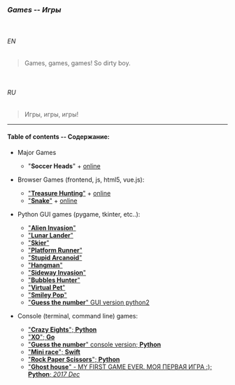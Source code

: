 ### _Games_ -- _Игры_


<br>


###### *EN*


> Games, games, games! So dirty boy.


<br>


###### *RU*

> Игры, игры, игры!

___


#### Table of contents -- Содержание:

+ Major Games
    * "__Soccer Heads__" + [online](https://only-romano.github.io/soccer/ "2018")

+ Browser Games (frontend, js, html5, vue.js):
    * ["__Treasure Hunting__"](frontend_games/treasure_hunting/ "2019") + [online](https://ripssr.github.io/treasure_hunting/)
    * ["__Snake__"](frontend_games/js_snake/) + [online](https://ripssr.github.io/js_snake/ "2019")

+ Python GUI games (pygame, tkinter, etc..):
    * ["__Alien Invasion__"](py_games/alien_invasion/ "2018")
    * ["__Lunar Lander__"](py_games/lunar_lander/ "2019")
    * ["__Skier__"](py_games/skier/ "2019")
    * ["__Platform Runner__"](py_games/runner/ "2019")
    * ["__Stupid Arcanoid__"](py_games/jump_jump.py "2019")
    * ["__Hangman__"](py_games/hangman/ "2019")
    * ["__Sideway Invasion__"](py_games/sideways_invasion/ "2018")
    * ["__Bubbles Hunter__"](py_games/bubles_hunter.py "2018")
    * ["__Virtual Pet__"](py_games/virtual_pet/ "2019")
    * ["__Smiley Pop__"](py_games/smiley_pop/ "2019")
    * ["__Guess the number__" GUI version python2](py_games/py2.7_vers_gui/ "2018")

+ Console (terminal, command line) games:
    * ["__Crazy Eights__"; **Python**](cl_games/crazy_eights/ "2019")
    * ["__XO__"; **Go**](cl_games/xo/ "2018")
    * ["__Guess the number__" console version; **Python**](cl_games/guess_the_number/ "2018")
    * ["__Mini race__"; **Swift**](cl_games/app_race/ "2019")
    * ["__Rock Paper Scissors__"; **Python**](cl_games/rock_paper_scissors.py "2018")
    * ["__Ghost house__" - MY FIRST GAME EVER. МОЯ ПЕРВАЯ ИГРА :); **Python**; *2017 Dec*](cl_games/ghost_game.py "2017")

